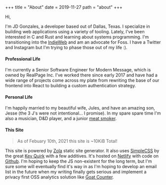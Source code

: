 +++
title = "About"
date = 2019-11-27
path = "about"
+++

Hi,

I'm JD Gonzales, a developer based out of Dallas, Texas. I specialize in building web applications using a variety of tooling. Lately, I've been interested in C and Rust and learning about systems programming. I'm transitioning into the [IndieWeb](https://indieweb.org/) and am an advocate for Foss. I have a Twitter and Instagram but I'm trying to phase those out of my life :). 

#### Professional Life
I'm currently a Senior Software Engineer for Modern Message, which is owned by RealPage Inc. I've worked there since early 2017 and have had a wide range of projects come across my plate from rewriting the base of our frontend into React to building a custom authentication strategy.

#### Personal Life
I'm happily married to my beautiful wife, Jules, and have an amazing son, Jesse (the 3 J's were not intentional... I promise). In my spare spare time I'm also a musician, D&D player, and a junior [meat smoker](https://youtu.be/SVyLlFezj2E).

#### This Site

> As of Febuary 10th, 2021 this site is ~10KiB Total!

This site is powered by [Zola](https://getzola.rs) static site generator. It also uses [SimpleCSS](https://simplecss.org) by the great [Kev Quirk](https://kevq.uk/) with a few additives. It's hosted on [Netlify](https://netlify.com) with code on [Github](https://github.com/juliusdelta/my-blog-v2). I'm hoping to keep the JS non-existent for the long term, but I'm sure some will eventually find it's way in as I'm hoping to develop an email list in the future when my writing finally gets serious and implement a privacy first OSS analytics solution like [Goat Counter](https://www.goatcounter.com/).
